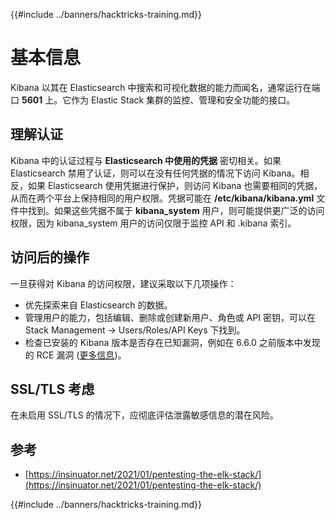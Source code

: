 {{#include ../banners/hacktricks-training.md}}

# 基本信息

Kibana 以其在 Elasticsearch 中搜索和可视化数据的能力而闻名，通常运行在端口 **5601** 上。它作为 Elastic Stack 集群的监控、管理和安全功能的接口。

## 理解认证

Kibana 中的认证过程与 **Elasticsearch 中使用的凭据** 密切相关。如果 Elasticsearch 禁用了认证，则可以在没有任何凭据的情况下访问 Kibana。相反，如果 Elasticsearch 使用凭据进行保护，则访问 Kibana 也需要相同的凭据，从而在两个平台上保持相同的用户权限。凭据可能在 **/etc/kibana/kibana.yml** 文件中找到。如果这些凭据不属于 **kibana_system** 用户，则可能提供更广泛的访问权限，因为 kibana_system 用户的访问仅限于监控 API 和 .kibana 索引。

## 访问后的操作

一旦获得对 Kibana 的访问权限，建议采取以下几项操作：

- 优先探索来自 Elasticsearch 的数据。
- 管理用户的能力，包括编辑、删除或创建新用户、角色或 API 密钥，可以在 Stack Management -> Users/Roles/API Keys 下找到。
- 检查已安装的 Kibana 版本是否存在已知漏洞，例如在 6.6.0 之前版本中发现的 RCE 漏洞 ([更多信息](https://insinuator.net/2021/01/pentesting-the-elk-stack/index.html#ref2))。

## SSL/TLS 考虑

在未启用 SSL/TLS 的情况下，应彻底评估泄露敏感信息的潜在风险。

## 参考

- [https://insinuator.net/2021/01/pentesting-the-elk-stack/](https://insinuator.net/2021/01/pentesting-the-elk-stack/)

{{#include ../banners/hacktricks-training.md}}

